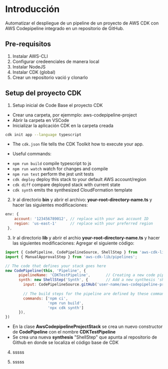 # Introducción
Automatizar el despliegue de un pipeline de un proyecto de AWS CDK con AWS Codepipeline integrado en un repositorio de GitHub.

## Pre-requisitos
1. Instalar AWS-CLI
1. Configurar credeenciales de manera local
1. Instalar NodeJS
1. Instalar CDK (global)
1. Crear un repositorio vació y clonarlo

## Setup del proyecto CDK
1. Setup inicial de Code Base el proyecto CDK
- Crear una carpeta, por ejemmplo: aws-codepipeline-project
- Abrir la carpeta en VSCode
- Inicializar la aplicación CDK en la carpeta creada
```bash
cdk init app --language typescript
``` 

- The `cdk.json` file tells the CDK Toolkit how to execute your app.

- Useful commands:

* `npm run build`   compile typescript to js
* `npm run watch`   watch for changes and compile
* `npm run test`    perform the jest unit tests
* `cdk deploy`      deploy this stack to your default AWS account/region
* `cdk diff`        compare deployed stack with current state
* `cdk synth`       emits the synthesized CloudFormation template

2. Ir al directorio **bin** y abrir el archivo: **your-root-directory-name.ts** y hacer las siguientes modificaciones:
```js
env: { 
    account: '123456789012', // replace with your aws account ID
    region: 'us-east-1'      // replace with your preferred region
 },       
```

3. Ir al directorio **lib** y abrir el archio **your-root-directory-name.ts** y hacer las siguientes modificaciones:
Agregar el siguiente código:
```js
import { CodePipeline, CodePipelineSource, ShellStep } from 'aws-cdk-lib/pipelines';
import { ManualApprovalStep } from 'aws-cdk-lib/pipelines';
```

```js
// The code that defines your stack goes here
new CodePipeline(this, 'Pipeline', {
      pipelineName: 'CDKTestPipeline',       // Creating a new code pipeline which is a construct
      synth: new ShellStep('Synth', {        // Add a new synthesis 'shellstep' which will be pointed at our gihub repository 
        input: CodePipelineSource.gitHub('user-name/aws-codepipeline-project', 'main'), // replace the GitHub repository name with 'user-name/repository-name'
        
        // The build steps for the pipeline are defined by these commands
        commands: ['npm ci',
                   'npm run build',
                   'npx cdk synth']
      }),
})
```

- En la clase **AwsCodepipelineProjectStack** se crea un nuevo constructor de **CodePipeline** con el nombre **CDKTestPipeline**
- Se crea una nueva **synthesis** "ShellStep" que apunta al repositorio de Github en donde se localiza el código base de CDK
4. sssss

5. sssss
